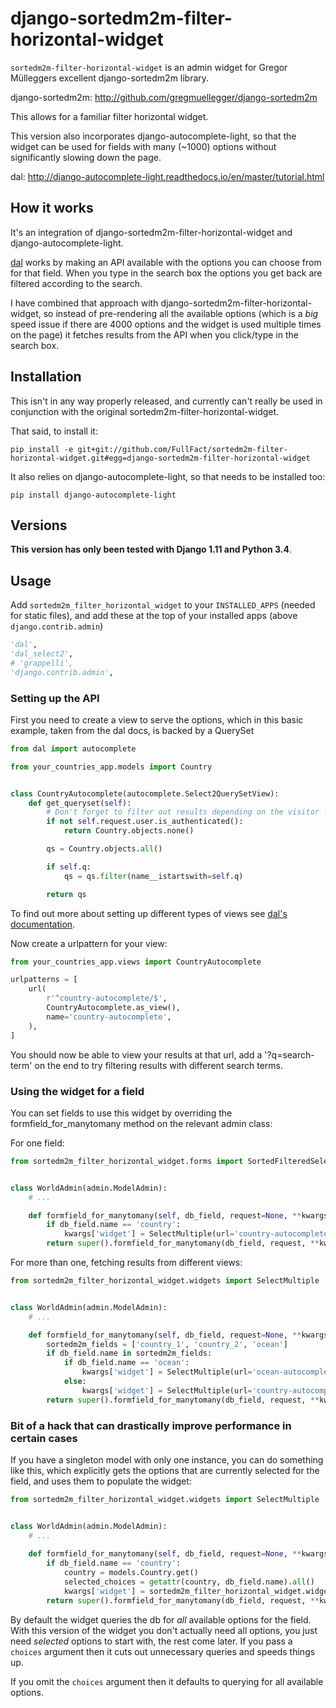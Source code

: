 # django-sortedm2m-filter-horizontal-widget

``sortedm2m-filter-horizontal-widget`` is an admin widget for Gregor Mülleggers excellent django-sortedm2m library.

django-sortedm2m: http://github.com/gregmuellegger/django-sortedm2m

This allows for a familiar filter horizontal widget.

This version also incorporates django-autocomplete-light, so that the widget can be used for fields with many (~1000) options without significantly slowing down the page.

dal: http://django-autocomplete-light.readthedocs.io/en/master/tutorial.html


## How it works

It's an integration of django-sortedm2m-filter-horizontal-widget and django-autocomplete-light.

[dal](http://django-autocomplete-light.readthedocs.io/en/master/tutorial.html) works by making an API available with the options you can choose from for that field. When you type in the search box the options you get back are filtered according to the search.

I have combined that approach with django-sortedm2m-filter-horizontal-widget, so instead of pre-rendering all the available options (which is a _big_ speed issue if there are 4000 options and the widget is used multiple times on the page) it fetches results from the API when you click/type in the search box.


## Installation

This isn't in any way properly released, and currently can't really be used in conjunction with the original sortedm2m-filter-horizontal-widget.

That said, to install it:

`pip install -e git+git://github.com/FullFact/sortedm2m-filter-horizontal-widget.git#egg=django-sortedm2m-filter-horizontal-widget`

It also relies on django-autocomplete-light, so that needs to be installed too:

`pip install django-autocomplete-light`


## Versions

**This version has only been tested with Django 1.11 and Python 3.4**.


## Usage

Add `sortedm2m_filter_horizontal_widget` to your `INSTALLED_APPS` (needed for static files), and add these at the top of your installed apps (above `django.contrib.admin`) 

```python
'dal',
'dal_select2',
# 'grappelli',
'django.contrib.admin',
```

### Setting up the API

First you need to create a view to serve the options, which in this basic example, taken from the dal docs, is backed by a QuerySet

```python
from dal import autocomplete

from your_countries_app.models import Country


class CountryAutocomplete(autocomplete.Select2QuerySetView):
    def get_queryset(self):
        # Don't forget to filter out results depending on the visitor !
        if not self.request.user.is_authenticated():
            return Country.objects.none()

        qs = Country.objects.all()

        if self.q:
            qs = qs.filter(name__istartswith=self.q)

        return qs
```

To find out more about setting up different types of views see [dal's documentation](http://django-autocomplete-light.readthedocs.io/en/master/tutorial.html).

Now create a urlpattern for your view:

```python
from your_countries_app.views import CountryAutocomplete

urlpatterns = [
    url(
        r'^country-autocomplete/$',
        CountryAutocomplete.as_view(),
        name='country-autocomplete',
    ),
]
```

You should now be able to view your results at that url, add a '?q=search-term' on the end to try filtering results with different search terms.


### Using the widget for a field

You can set fields to use this widget by overriding the formfield_for_manytomany method on the relevant admin class:

For one field:

```python
from sortedm2m_filter_horizontal_widget.forms import SortedFilteredSelectMultiple


class WorldAdmin(admin.ModelAdmin):
    # ...

    def formfield_for_manytomany(self, db_field, request=None, **kwargs):
        if db_field.name == 'country':
            kwargs['widget'] = SelectMultiple(url='country-autocomplete')
        return super().formfield_for_manytomany(db_field, request, **kwargs)
```

For more than one, fetching results from different views:

```python
from sortedm2m_filter_horizontal_widget.widgets import SelectMultiple


class WorldAdmin(admin.ModelAdmin):
    # ...

    def formfield_for_manytomany(self, db_field, request=None, **kwargs):
        sortedm2m_fields = ['country_1', 'country_2', 'ocean']
        if db_field.name in sortedm2m_fields:
            if db_field.name == 'ocean':
                kwargs['widget'] = SelectMultiple(url='ocean-autocomplete')
            else:
                kwargs['widget'] = SelectMultiple(url='country-autocomplete')
        return super().formfield_for_manytomany(db_field, request, **kwargs)
```


### Bit of a hack that can drastically improve performance in certain cases

If you have a singleton model with only one instance, you can do something like this, which explicitly gets the options that are currently selected for the field, and uses them to populate the widget:

```python
from sortedm2m_filter_horizontal_widget.widgets import SelectMultiple


class WorldAdmin(admin.ModelAdmin):
    # ...
    
    def formfield_for_manytomany(self, db_field, request=None, **kwargs):
        if db_field.name == 'country':
            country = models.Country.get()
            selected_choices = getattr(country, db_field.name).all()
            kwargs['widget'] = sortedm2m_filter_horizontal_widget.widgets.SelectMultiple(choices=selected_choices, url='country-autocomplete')
        return super().formfield_for_manytomany(db_field, request, **kwargs)
```

By default the widget queries the db for *all* available options for the field. With this version of the widget you don't actually need all options, you just need *selected* options to start with, the rest come later. If you pass a `choices` argument then it cuts out unnecessary queries and speeds things up.

If you omit the `choices` argument then it defaults to querying for all available options.
